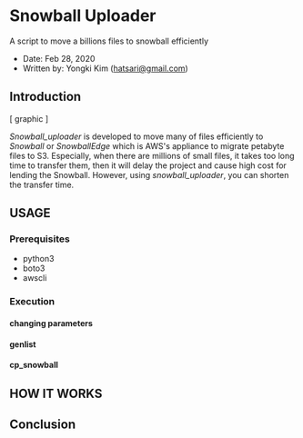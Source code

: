 # Snowball Uploader
A script to move a billions files to snowball efficiently
- Date: Feb 28, 2020
- Written by: Yongki Kim (hatsari@gmail.com)

## Introduction
[ graphic ]

*Snowball_uploader* is developed to move many of files efficiently to *Snowball* or *SnowballEdge* which is AWS's appliance to migrate petabyte files to S3. Especially, when there are millions of small files, it takes too long time to transfer them, then it will delay the project and cause high cost for lending the Snowball.  However, using *snowball_uploader*, you can shorten the transfer time.

## USAGE
### Prerequisites
- python3
- boto3
- awscli
### Execution
#### changing parameters
#### genlist
#### cp_snowball

## HOW IT WORKS

## Conclusion
